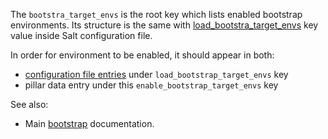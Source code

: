 
The `bootstra_target_envs` is the root key which lists enabled
bootstrap environments. Its structure is the same with
[load_bootstra_target_envs][1] key value inside Salt configuration file.

In order for environment to be enabled, it should appear in both:
* [configuration file entries][1] under `load_bootstrap_target_envs` key
* pillar data entry under this `enable_bootstrap_target_envs` key

See also:
* Main [bootstrap][2] documentation.

[1]: docs/configs/common/this_system_keys/load_bootstrap_target_envs/readme.md
[2]: docs/bootstrap.md

